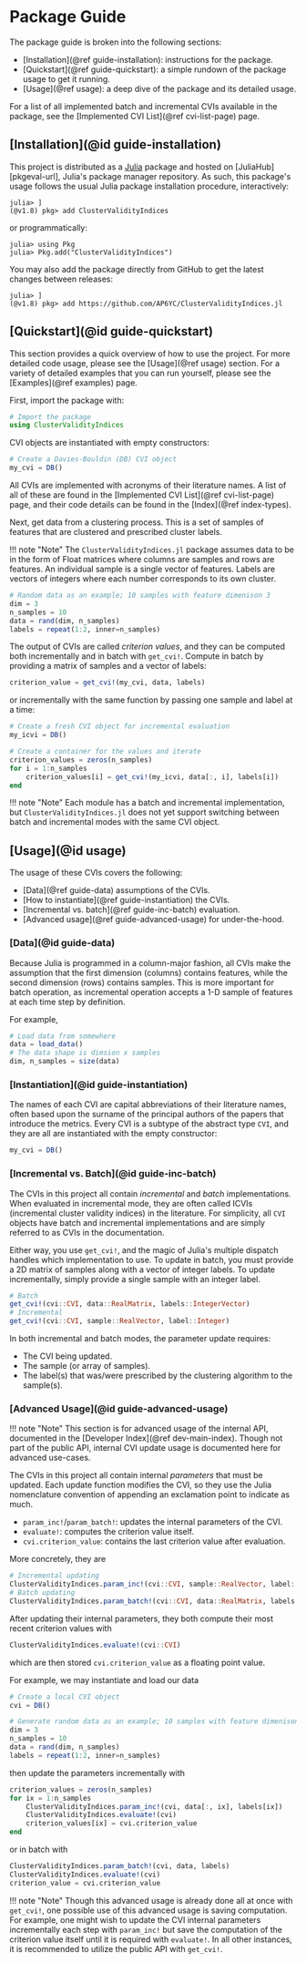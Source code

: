# Package Guide

The package guide is broken into the following sections:

- [Installation](@ref guide-installation): instructions for the package.
- [Quickstart](@ref guide-quickstart): a simple rundown of the package usage to get it running.
- [Usage](@ref usage): a deep dive of the package and its detailed usage.

For a list of all implemented batch and incremental CVIs available in the package, see the [Implemented CVI List](@ref cvi-list-page) page.

## [Installation](@id guide-installation)

This project is distributed as a [Julia](https://julialang.org/) package and hosted on [JuliaHub][pkgeval-url], Julia's package manager repository.
As such, this package's usage follows the usual Julia package installation procedure, interactively:

```julia-repl
julia> ]
(@v1.8) pkg> add ClusterValidityIndices
```

or programmatically:

```julia-repl
julia> using Pkg
julia> Pkg.add("ClusterValidityIndices")
```

You may also add the package directly from GitHub to get the latest changes between releases:

```julia-repl
julia> ]
(@v1.8) pkg> add https://github.com/AP6YC/ClusterValidityIndices.jl
```

## [Quickstart](@id guide-quickstart)

This section provides a quick overview of how to use the project.
For more detailed code usage, please see the [Usage](@ref usage) section.
For a variety of detailed examples that you can run yourself, please see the [Examples](@ref examples) page.

First, import the package with:

```julia
# Import the package
using ClusterValidityIndices
```

CVI objects are instantiated with empty constructors:

```julia
# Create a Davies-Bouldin (DB) CVI object
my_cvi = DB()
```

All CVIs are implemented with acronyms of their literature names.
A list of all of these are found in the [Implemented CVI List](@ref cvi-list-page) page, and their code details can be found in the [Index](@ref index-types).

Next, get data from a clustering process.
This is a set of samples of features that are clustered and prescribed cluster labels.

!!! note "Note"
    The `ClusterValidityIndices.jl` package assumes data to be in the form of Float matrices where columns are samples and rows are features.
    An individual sample is a single vector of features.
    Labels are vectors of integers where each number corresponds to its own cluster.

```julia
# Random data as an example; 10 samples with feature dimenison 3
dim = 3
n_samples = 10
data = rand(dim, n_samples)
labels = repeat(1:2, inner=n_samples)
```

The output of CVIs are called *criterion values*, and they can be computed both incrementally and in batch with `get_cvi!`.
Compute in batch by providing a matrix of samples and a vector of labels:

```julia
criterion_value = get_cvi!(my_cvi, data, labels)
```

or incrementally with the same function by passing one sample and label at a time:

```julia
# Create a fresh CVI object for incremental evaluation
my_icvi = DB()

# Create a container for the values and iterate
criterion_values = zeros(n_samples)
for i = 1:n_samples
    criterion_values[i] = get_cvi!(my_icvi, data[:, i], labels[i])
end
```

!!! note "Note"
    Each module has a batch and incremental implementation, but `ClusterValidityIndices.jl` does not yet support switching between batch and incremental modes with the same CVI object.

## [Usage](@id usage)

The usage of these CVIs covers the following:

- [Data](@ref guide-data) assumptions of the CVIs.
- [How to instantiate](@ref guide-instantiation) the CVIs.
- [Incremental vs. batch](@ref guide-inc-batch) evaluation.
- [Advanced usage](@ref guide-advanced-usage) for under-the-hood.

### [Data](@id guide-data)

Because Julia is programmed in a column-major fashion, all CVIs make the assumption that the first dimension (columns) contains features, while the second dimension (rows) contains samples.
This is more important for batch operation, as incremental operation accepts a 1-D sample of features at each time step by definition.

For example,

```julia
# Load data from somewhere
data = load_data()
# The data shape is dimsion x samples
dim, n_samples = size(data)
```

### [Instantiation](@id guide-instantiation)

The names of each CVI are capital abbreviations of their literature names, often based upon the surname of the principal authors of the papers that introduce the metrics.
Every CVI is a subtype of the abstract type `CVI`, and they are all are instantiated with the empty constructor:

```julia
my_cvi = DB()
```

### [Incremental vs. Batch](@id guide-inc-batch)

The CVIs in this project all contain *incremental* and *batch* implementations.
When evaluated in incremental mode, they are often called ICVIs (incremental cluster validity indices) in the literature.
For simplicity, all `CVI` objects have batch and incremental implementations and are simply referred to as CVIs in the documentation.

Either way, you use `get_cvi!`, and the magic of Julia's multiple dispatch handles which implementation to use.
To update in batch, you must provide a 2D matrix of samples along with a vector of integer labels.
To update incrementally, simply provide a single sample with an integer label.

```julia
# Batch
get_cvi!(cvi::CVI, data::RealMatrix, labels::IntegerVector)
# Incremental
get_cvi!(cvi::CVI, sample::RealVector, label::Integer)
```

In both incremental and batch modes, the parameter update requires:

- The CVI being updated.
- The sample (or array of samples).
- The label(s) that was/were prescribed by the clustering algorithm to the sample(s).

### [Advanced Usage](@id guide-advanced-usage)

!!! note "Note"
    This section is for advanced usage of the internal API, documented in the [Developer Index](@ref dev-main-index).
    Though not part of the public API, internal CVI update usage is documented here for advanced use-cases.

The CVIs in this project all contain internal *parameters* that must be updated.
Each update function modifies the CVI, so they use the Julia nomenclature convention of appending an exclamation point to indicate as much.

- `param_inc!`/`param_batch!`: updates the internal parameters of the CVI.
- `evaluate!`: computes the criterion value itself.
- `cvi.criterion_value`: contains the last criterion value after evaluation.

More concretely, they are

```julia
# Incremental updating
ClusterValidityIndices.param_inc!(cvi::CVI, sample::RealVector, label::Integer)
# Batch updating
ClusterValidityIndices.param_batch!(cvi::CVI, data::RealMatrix, labels::IntegerVector)
```

After updating their internal parameters, they both compute their most recent criterion values with

```julia
ClusterValidityIndices.evaluate!(cvi::CVI)
```

which are then stored `cvi.criterion_value` as a floating point value.

For example, we may instantiate and load our data

```julia
# Create a local CVI object
cvi = DB()

# Generate random data as an example; 10 samples with feature dimenison 3
dim = 3
n_samples = 10
data = rand(dim, n_samples)
labels = repeat(1:2, inner=n_samples)
```

then update the parameters incrementally with

```julia
criterion_values = zeros(n_samples)
for ix = 1:n_samples
    ClusterValidityIndices.param_inc!(cvi, data[:, ix], labels[ix])
    ClusterValidityIndices.evaluate!(cvi)
    criterion_values[ix] = cvi.criterion_value
end
```

or in batch with

```julia
ClusterValidityIndices.param_batch!(cvi, data, labels)
ClusterValidityIndices.evaluate!(cvi)
criterion_value = cvi.criterion_value
```

!!! note "Note"
    Though this advanced usage is already done all at once with `get_cvi!`, one possible use of this advanced usage is saving computation.
    For example, one might wish to update the CVI internal parameters incrementally each step with `param_inc!` but save the computation of the criterion value itself until it is required with `evaluate!`.
    In all other instances, it is recommended to utilize the public API with `get_cvi!`.

